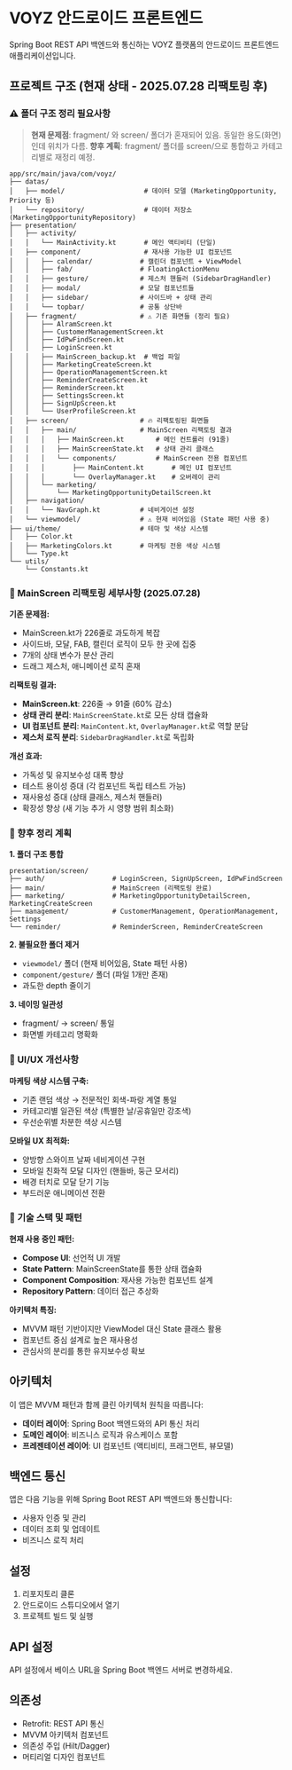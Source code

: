 # VOYZ 안드로이드 프론트엔드

Spring Boot REST API 백엔드와 통신하는 VOYZ 플랫폼의 안드로이드 프론트엔드 애플리케이션입니다.

## 프로젝트 구조 (현재 상태 - 2025.07.28 리팩토링 후)

### ⚠️ 폴더 구조 정리 필요사항
> **현재 문제점**: fragment/ 와 screen/ 폴더가 혼재되어 있음. 동일한 용도(화면)인데 위치가 다름.
> **향후 계획**: fragment/ 폴더를 screen/으로 통합하고 카테고리별로 재정리 예정.

```text
app/src/main/java/com/voyz/
├── datas/
│   ├── model/                    # 데이터 모델 (MarketingOpportunity, Priority 등)
│   └── repository/               # 데이터 저장소 (MarketingOpportunityRepository)
├── presentation/
│   ├── activity/
│   │   └── MainActivity.kt       # 메인 액티비티 (단일)
│   ├── component/                # 재사용 가능한 UI 컴포넌트
│   │   ├── calendar/            # 캘린더 컴포넌트 + ViewModel
│   │   ├── fab/                 # FloatingActionMenu
│   │   ├── gesture/             # 제스처 핸들러 (SidebarDragHandler)
│   │   ├── modal/               # 모달 컴포넌트들
│   │   ├── sidebar/             # 사이드바 + 상태 관리
│   │   └── topbar/              # 공통 상단바
│   ├── fragment/                # ⚠️ 기존 화면들 (정리 필요)
│   │   ├── AlramScreen.kt
│   │   ├── CustomerManagementScreen.kt
│   │   ├── IdPwFindScreen.kt
│   │   ├── LoginScreen.kt
│   │   ├── MainScreen_backup.kt  # 백업 파일
│   │   ├── MarketingCreateScreen.kt
│   │   ├── OperationManagementScreen.kt
│   │   ├── ReminderCreateScreen.kt
│   │   ├── ReminderScreen.kt
│   │   ├── SettingsScreen.kt
│   │   ├── SignUpScreen.kt
│   │   └── UserProfileScreen.kt
│   ├── screen/                  # 🔥 리팩토링된 화면들
│   │   ├── main/                # MainScreen 리팩토링 결과
│   │   │   ├── MainScreen.kt        # 메인 컨트롤러 (91줄)
│   │   │   ├── MainScreenState.kt   # 상태 관리 클래스
│   │   │   └── components/          # MainScreen 전용 컴포넌트
│   │   │       ├── MainContent.kt       # 메인 UI 컴포넌트
│   │   │       └── OverlayManager.kt    # 오버레이 관리
│   │   └── marketing/
│   │       └── MarketingOpportunityDetailScreen.kt
│   ├── navigation/
│   │   └── NavGraph.kt          # 네비게이션 설정
│   └── viewmodel/               # ⚠️ 현재 비어있음 (State 패턴 사용 중)
├── ui/theme/                    # 테마 및 색상 시스템
│   ├── Color.kt
│   ├── MarketingColors.kt       # 마케팅 전용 색상 시스템
│   └── Type.kt
└── utils/
    └── Constants.kt
```

### 📝 MainScreen 리팩토링 세부사항 (2025.07.28)

**기존 문제점:**
- MainScreen.kt가 226줄로 과도하게 복잡
- 사이드바, 모달, FAB, 캘린더 로직이 모두 한 곳에 집중
- 7개의 상태 변수가 분산 관리
- 드래그 제스처, 애니메이션 로직 혼재

**리팩토링 결과:**
- **MainScreen.kt**: 226줄 → 91줄 (60% 감소)
- **상태 관리 분리**: `MainScreenState.kt`로 모든 상태 캡슐화
- **UI 컴포넌트 분리**: `MainContent.kt`, `OverlayManager.kt`로 역할 분담
- **제스처 로직 분리**: `SidebarDragHandler.kt`로 독립화

**개선 효과:**
- 가독성 및 유지보수성 대폭 향상
- 테스트 용이성 증대 (각 컴포넌트 독립 테스트 가능)
- 재사용성 증대 (상태 클래스, 제스처 핸들러)
- 확장성 향상 (새 기능 추가 시 영향 범위 최소화)

### 🔧 향후 정리 계획

**1. 폴더 구조 통합**
```text
presentation/screen/
├── auth/                 # LoginScreen, SignUpScreen, IdPwFindScreen
├── main/                 # MainScreen (리팩토링 완료)
├── marketing/            # MarketingOpportunityDetailScreen, MarketingCreateScreen
├── management/           # CustomerManagement, OperationManagement, Settings
└── reminder/             # ReminderScreen, ReminderCreateScreen
```

**2. 불필요한 폴더 제거**
- `viewmodel/` 폴더 (현재 비어있음, State 패턴 사용)
- `component/gesture/` 폴더 (파일 1개만 존재)
- 과도한 depth 줄이기

**3. 네이밍 일관성**
- fragment/ → screen/ 통일
- 화면별 카테고리 명확화

### 🎨 UI/UX 개선사항

**마케팅 색상 시스템 구축:**
- 기존 랜덤 색상 → 전문적인 회색-파랑 계열 통일
- 카테고리별 일관된 색상 (특별한 날/공휴일만 강조색)
- 우선순위별 차분한 색상 시스템

**모바일 UX 최적화:**
- 양방향 스와이프 날짜 네비게이션 구현
- 모바일 친화적 모달 디자인 (핸들바, 둥근 모서리)
- 배경 터치로 모달 닫기 기능
- 부드러운 애니메이션 전환

### 🚀 기술 스택 및 패턴

**현재 사용 중인 패턴:**
- **Compose UI**: 선언적 UI 개발
- **State Pattern**: MainScreenState를 통한 상태 캡슐화  
- **Component Composition**: 재사용 가능한 컴포넌트 설계
- **Repository Pattern**: 데이터 접근 추상화

**아키텍처 특징:**
- MVVM 패턴 기반이지만 ViewModel 대신 State 클래스 활용
- 컴포넌트 중심 설계로 높은 재사용성
- 관심사의 분리를 통한 유지보수성 확보



## 아키텍처

이 앱은 MVVM 패턴과 함께 클린 아키텍처 원칙을 따릅니다:

- **데이터 레이어**: Spring Boot 백엔드와의 API 통신 처리
- **도메인 레이어**: 비즈니스 로직과 유스케이스 포함
- **프레젠테이션 레이어**: UI 컴포넌트 (액티비티, 프래그먼트, 뷰모델)

## 백엔드 통신

앱은 다음 기능을 위해 Spring Boot REST API 백엔드와 통신합니다:
- 사용자 인증 및 관리
- 데이터 조회 및 업데이트
- 비즈니스 로직 처리

## 설정

1. 리포지토리 클론
2. 안드로이드 스튜디오에서 열기
3. 프로젝트 빌드 및 실행

## API 설정

API 설정에서 베이스 URL을 Spring Boot 백엔드 서버로 변경하세요.

## 의존성

- Retrofit: REST API 통신
- MVVM 아키텍처 컴포넌트
- 의존성 주입 (Hilt/Dagger)
- 머티리얼 디자인 컴포넌트